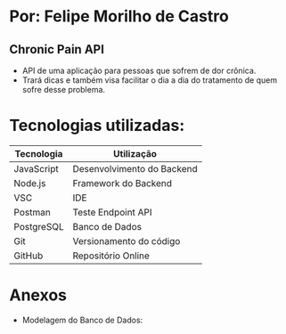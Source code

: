 # Por: Felipe Morilho de Castro

## Chronic Pain API

- API de uma aplicação para pessoas que sofrem de dor crônica.
- Trará dicas e também visa facilitar o dia a dia do tratamento de quem sofre desse problema.

# Tecnologias utilizadas:

| Tecnologia    | Utilização                 |
| ------------- | -------------------------- |
| JavaScript    | Desenvolvimento do Backend |  
| Node.js       | Framework do Backend       |  
| VSC           | IDE                        | 
| Postman       | Teste Endpoint API         | 
| PostgreSQL    | Banco de Dados             |  
| Git           | Versionamento do código    |  
| GitHub        | Repositório Online         |  

# Anexos

- Modelagem do Banco de Dados:

